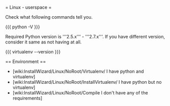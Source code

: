 = Linux - userspace =

Check what following commands tell you.

{{{
python -V
}}}

Required Python version is '''2.5.x''' - '''2.7.x'''. If you have different version, consider it same as not having at all.

{{{
virtualenv --version
}}}

== Environment ==

 * [wiki:InstallWizard/Linux/NoRoot/Virtualenv/ I have python and virtualenv]
 * [wiki:InstallWizard/Linux/NoRoot/InstallVirtualenv/ I have python but no virtualenv]
 * [wiki:InstallWizard/Linux/NoRoot/Compile I don't have any of the requirements]

